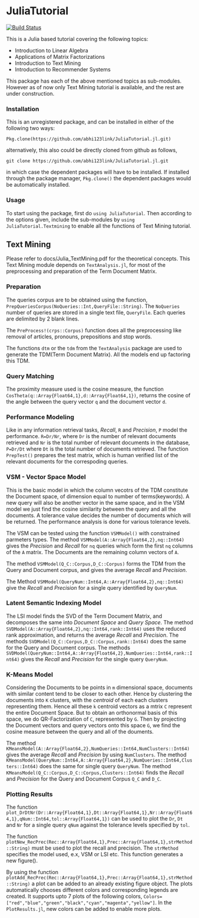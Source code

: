 # JuliaTutorial

[![Build Status](https://travis-ci.org/abhi123link/JuliaTutorial.jl.png)](https://travis-ci.org/abhi123link/JuliaTutorial.jl)

This is a Julia based tutorial covering the following topics:

* Introduction to Linear Algebra
* Applications of Matrix Factorizations
* Introduction to Text Mining 
* Introduction to Recommender Systems

This package has each of the above mentioned topics as sub-modules. However as of now only Text Mining tutorial is available, and the rest are under construction. 

### Installation
This is an unregistered package, and can be installed in either of the following two ways:

```
Pkg.clone(https://github.com/abhi123link/JuliaTutorial.jl.git)
```
alternatively, this also could be directly cloned from github as follows,
```
git clone https://github.com/abhi123link/JuliaTutorial.jl.git
```
in which case the dependent packages will have to be installed. If installed through the package manager, ```Pkg.clone()``` the dependent packages would be automatically installed. 

### Usage
To start using the package, first do ```using JuliaTutorial```. Then according to the options given, include the sub-modules by ```using JuliaTutorial.Textmining``` to enable all the functions of Text Mining tutorial. 

## Text Mining


Please refer to docs/Julia_TextMining.pdf for the theoretical concepts. This Text Mining module depends on ```TextAnalysis.jl```, for most of the preprocessing and preparation of the Term Document Matrix. 

### Preparation
The queries corpus are to be obtained using the function, ```PrepQueriesCorpus(NoQueries::Int,QueryFile::String)```. The ```NoQueries``` number of queries are stored in a single text file, ```QueryFile```. Each queries are delimited by 2 blank lines. 

The ```PreProcess!(crps::Corpus)``` function does all the preprocessing like removal of articles, pronouns, prepositions and stop words.

The functions ```dtm``` or the ```tdm``` from the ```TextAnalysis``` package are used to generate the TDM(Term Document Matrix). All the models end up factoring this TDM.

### Query Matching

The proximity measure used is the cosine measure, the function ```CosTheta(q::Array{Float64,1},d::Array{Float64,1})```, returns the cosine of the angle between the query vector ```q``` and the document vector ```d```.

### Performance Modeling

Like in any information retrieval tasks, *Recall*, ```R``` and *Precision*, ```P``` model the performance. ```R=Dr/Nr```, where ```Dr``` is the number of relevant documents retrieved and ```Nr``` is the total number of relevant documents in the database, ```P=Dr/Dt``` where ```Dt``` is the total number of documents retrieved. The function ```PrepTest()``` prepares the test matrix, which is human verified list of the relevant documents for the correspoding queries. 

### VSM - Vector Space Model

This is the basic model in which the column vecotrs of the TDM constitute the Document space, of dimension equal to number of terms(keywords). A new query will also be another vector in the same space, and in the VSM model we just find the cosine similarity between the query and all the documents. A tolerance value decides the number of documents which will be returned. The performance analysis is done for various tolerance levels. 

The VSM can be tested using the function ```VSMModel()``` with constrained parmeters types. The method ```VSMModel(A::Array{Float64,2},nq::Int64)``` gives the *Precision* and *Recall* for ```nq``` queries which form the first ```nq``` columns of the ```A``` matrix. The Documents are the remaining column vectors of ```A```. 

The method ```VSMModel(Q_C::Corpus,D_C::Corpus)``` forms the TDM from the Query and Document corpus, and gives the average *Recall* and *Precision*.

The Method ```VSMModel(QueryNum::Int64,A::Array{Float64,2},nq::Int64)``` give the *Recall* and *Precision* for a single query identified by ```QueryNum```.


### Latent Semantic Indexing Model

The LSI model finds the SVD of the Term Document Matrix, and decomposes the same into *Document Space* and *Query Space*. The method ```SVDModel(A::Array{Float64,2},nq::Int64,rank::Int64)``` uses the reduced rank approximation, and returns the average *Recall* and *Precision*. The methods ```SVDModel(Q_C::Corpus,D_C::Corpus,rank::Int64)``` does the same for the Query and Document corpus. The methods ```SVDModel(QueryNum::Int64,A::Array{Float64,2},NumQueries::Int64,rank::Int64)``` gives the *Recall*
and *Precision* for the single query ```QueryNum```.

### K-Means Model

Considering the Documents to be points in ```m``` dimensional space, documents with similar content tend to be closer to each other. Hence by clustering the documents into ```K``` clusters, with the *centroid* of each each clusters representing them. Hence all these ```k``` centroid vectors as a mtrix ```C``` represent the entire Document Space. But to obtain an orthonormal basis of this space, we do QR-Factorization of ```C```, represented by ```G```. Then by projecting the Document vectors and query vectors onto this space ```G```, we find the cosine measure between the query and all of the douments. 

The method ```KMeansModel(A::Array{Float64,2},NumQueries::Int64,NumClusters::Int64)``` gives the average *Recall* and *Precision* by using ```NumClusters```. The method ```KMeansModel(QueryNum::Int64,A::Array{Float64,2},NumQueries::Int64,Clusters::Int64)``` does the same for single query ```QueryNum```. The method ```KMeansModel(Q_C::Corpus,D_C::Corpus,Clusters::Int64)``` finds the *Recall* and *Precision* for the Query and Document Corpus ```Q_C``` and ```D_C```.

### Plotting Results

The function ```plot_DrDtNr(Dr::Array{Float64,1},Dt::Array{Float64,1},Nr::Array{Float64,1},qNum::Int64,tol::Array{Float64,1})``` can be used to plot the ```Dr```, ```Dt``` and ```Nr``` for a single query ```qNum``` against the tolerance levels specified by ```tol```.

The function ```plotNew_RecPrec(Rec::Array{Float64,1},Prec::Array{Float64,1},strMethod::String)``` must be used to plot the recall and precision. The ```strMethod``` specifies the model used, e.x, VSM or LSI etc. This function generates a new figure().

By using the function ```plotAdd_RecPrec(Rec::Array{Float64,1},Prec::Array{Float64,1},strMethod::String)``` a plot can be added to an already existing figure object. The plots automatically chooses different colors and corresponding legends are created. It supports upto 7 plots of the following colors, ```Colors=["red","blue","green","black","cyan","magenta","yellow"]```. In the ```PlotResults.jl```, new colors can be added to enable more plots. 



